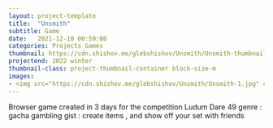 ```yaml
---
layout: project-template
title:  "Unsmith"
subtitle: Game
date:   2021-12-10 00:59:00
categories: Projects Games
thumbnail: https://cdn.shishov.me/glebshishov/Unsmith/Unsmith-thumbnail.png
projectend: 2022 winter
thumbnail-class: project-thumbnail-container block-size-m
images:
- <img src="https://cdn.shishov.me/glebshishov/Unsmith/Unsmith-1.jpg" class="project-img-parameters img-size-full" alt="Unsmith-1">
---
```

Browser game created in 3 days for the competition Ludum Dare 49
genre : gacha gambling
gist : create items , and show off your set with friends